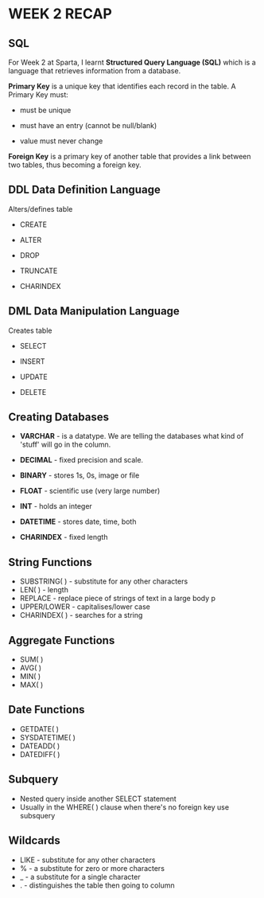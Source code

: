 # WEEK 2 RECAP

## SQL

<p>For Week 2 at Sparta, I learnt <b>Structured Query Language (SQL)</b> which is a language that retrieves information from a database.</p>

<b>Primary Key</b> is a unique key that identifies each record in the table. A Primary Key must:
* <p>must be unique </p>
* <p>must have an entry (cannot be null/blank)</p>
* <p>value must never change</p>

<b>Foreign Key</b> is a primary key of another table that provides a link between two tables, thus becoming a foreign key.

## DDL Data Definition Language
Alters/defines table
* <p>CREATE</p>
* <p>ALTER</p>
* <p>DROP</p>
* <p>TRUNCATE</p>
* <p>CHARINDEX</p>

## DML Data Manipulation Language
Creates table
* <p>SELECT</p>
* <p>INSERT</p>
* <p>UPDATE</p>
* <p>DELETE</p>

## Creating Databases
* <p><b>VARCHAR</b> - is a datatype. We are telling the databases what kind of 'stuff' will go in the column.</p>
* <p><b>DECIMAL</b> - fixed precision and scale.</p>
* <p><b>BINARY</b> - stores 1s, 0s, image or file</p>
* <p><b>FLOAT</b> - scientific use (very large number)</p>
* <p><b>INT</b> - holds an integer</p>
* <p><b>DATETIME</b> - stores date, time, both</p>
* <p><b>CHARINDEX</b> - fixed length</p>

## String Functions
* SUBSTRING( ) - substitute for any other characters
* LEN( ) - length
* REPLACE - replace piece of strings of text in a large body p
* UPPER/LOWER - capitalises/lower case
* CHARINDEX( ) - searches for a string

## Aggregate Functions
* SUM( )
* AVG( )
* MIN( )
* MAX( )

## Date Functions
* GETDATE( )
* SYSDATETIME( )
* DATEADD( )
* DATEDIFF( )

## Subquery
* Nested query inside another SELECT statement
* Usually in the WHERE( ) clause when there's no foreign key use subsquery

## Wildcards
* LIKE - substitute for any other characters
* % - a substitute for zero or more characters
* _ - a substitute for a single character
* . - distinguishes the table then going to column

